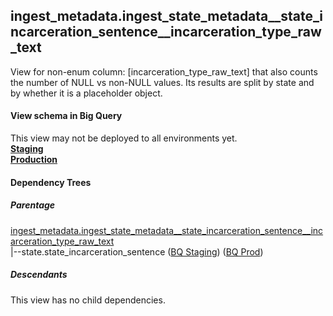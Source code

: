 ## ingest_metadata.ingest_state_metadata__state_incarceration_sentence__incarceration_type_raw_text
View for non-enum column: [incarceration_type_raw_text]
 that also counts the number of NULL vs non-NULL values. Its results are split by state
 and by whether it is a placeholder object.

#### View schema in Big Query
This view may not be deployed to all environments yet.<br/>
[**Staging**](https://console.cloud.google.com/bigquery?pli=1&p=recidiviz-staging&page=table&project=recidiviz-staging&d=ingest_metadata&t=ingest_state_metadata__state_incarceration_sentence__incarceration_type_raw_text)
<br/>
[**Production**](https://console.cloud.google.com/bigquery?pli=1&p=recidiviz-123&page=table&project=recidiviz-123&d=ingest_metadata&t=ingest_state_metadata__state_incarceration_sentence__incarceration_type_raw_text)
<br/>

#### Dependency Trees

##### Parentage
[ingest_metadata.ingest_state_metadata\__state_incarceration_sentence\__incarceration_type_raw_text](../ingest_metadata/ingest_state_metadata__state_incarceration_sentence__incarceration_type_raw_text.md) <br/>
|--state.state_incarceration_sentence ([BQ Staging](https://console.cloud.google.com/bigquery?pli=1&p=recidiviz-staging&page=table&project=recidiviz-staging&d=state&t=state_incarceration_sentence)) ([BQ Prod](https://console.cloud.google.com/bigquery?pli=1&p=recidiviz-123&page=table&project=recidiviz-123&d=state&t=state_incarceration_sentence)) <br/>


##### Descendants
This view has no child dependencies.
